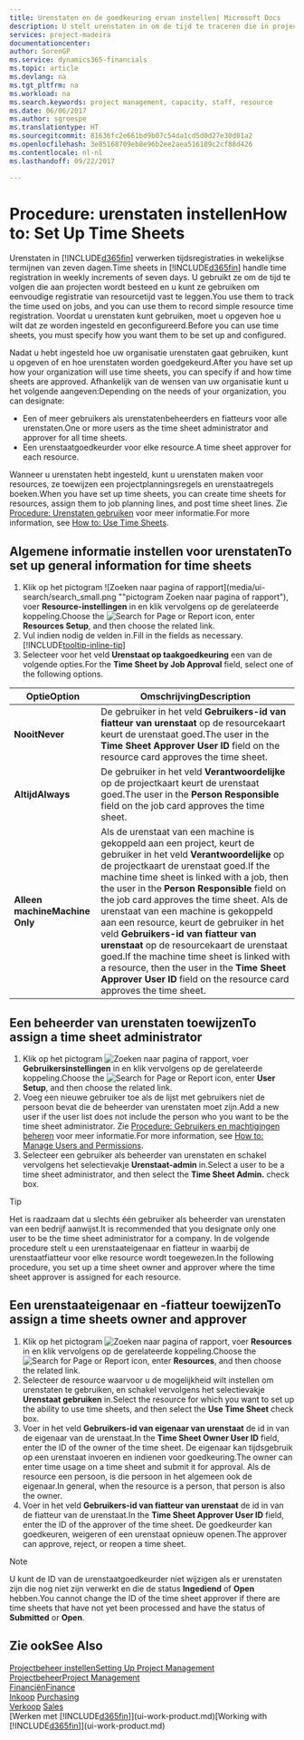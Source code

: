 ```yaml
---
title: Urenstaten en de goedkeuring ervan instellen| Microsoft Docs
description: U stelt urenstaten in om de tijd te traceren die in projecten en resources wordt gebruikt, wat u helpt bij projectbeheer, personeelsbezetting en capaciteit
services: project-madeira
documentationcenter: 
author: SorenGP
ms.service: dynamics365-financials
ms.topic: article
ms.devlang: na
ms.tgt_pltfrm: na
ms.workload: na
ms.search.keywords: project management, capacity, staff, resource
ms.date: 06/06/2017
ms.author: sgroespe
ms.translationtype: HT
ms.sourcegitcommit: 81636fc2e661bd9b07c54da1cd5d0d27e30d01a2
ms.openlocfilehash: 3e85168709eb8e96b2ee2aea516189c2cf88d426
ms.contentlocale: nl-nl
ms.lasthandoff: 09/22/2017

---
```

# <a name="how-to-set-up-time-sheets"></a><span data-ttu-id="792bc-103">Procedure: urenstaten instellen</span><span class="sxs-lookup"><span data-stu-id="792bc-103">How to: Set Up Time Sheets</span></span>
<span data-ttu-id="792bc-104">Urenstaten in [!INCLUDE[d365fin](includes/d365fin_md.md)] verwerken tijdsregistraties in wekelijkse termijnen van zeven dagen.</span><span class="sxs-lookup"><span data-stu-id="792bc-104">Time sheets in [!INCLUDE[d365fin](includes/d365fin_md.md)] handle time registration in weekly increments of seven days.</span></span> <span data-ttu-id="792bc-105">U gebruikt ze om de tijd te volgen die aan projecten wordt besteed en u kunt ze gebruiken om eenvoudige registratie van resourcetijd vast te leggen.</span><span class="sxs-lookup"><span data-stu-id="792bc-105">You use them to track the time used on jobs, and you can use them to record simple resource time registration.</span></span> <span data-ttu-id="792bc-106">Voordat u urenstaten kunt gebruiken, moet u opgeven hoe u wilt dat ze worden ingesteld en geconfigureerd.</span><span class="sxs-lookup"><span data-stu-id="792bc-106">Before you can use time sheets, you must specify how you want them to be set up and configured.</span></span>

<span data-ttu-id="792bc-107">Nadat u hebt ingesteld hoe uw organisatie urenstaten gaat gebruiken, kunt u opgeven of en hoe urenstaten worden goedgekeurd.</span><span class="sxs-lookup"><span data-stu-id="792bc-107">After you have set up how your organization will use time sheets, you can specify if and how time sheets are approved.</span></span> <span data-ttu-id="792bc-108">Afhankelijk van de wensen van uw organisatie kunt u het volgende aangeven:</span><span class="sxs-lookup"><span data-stu-id="792bc-108">Depending on the needs of your organization, you can designate:</span></span>

* <span data-ttu-id="792bc-109">Een of meer gebruikers als urenstatenbeheerders en fiatteurs voor alle urenstaten.</span><span class="sxs-lookup"><span data-stu-id="792bc-109">One or more users as the time sheet administrator and approver for all time sheets.</span></span>
* <span data-ttu-id="792bc-110">Een urenstaatgoedkeurder voor elke resource.</span><span class="sxs-lookup"><span data-stu-id="792bc-110">A time sheet approver for each resource.</span></span>

<span data-ttu-id="792bc-111">Wanneer u urenstaten hebt ingesteld, kunt u urenstaten maken voor resources, ze toewijzen een projectplanningsregels en urenstaatregels boeken.</span><span class="sxs-lookup"><span data-stu-id="792bc-111">When you have set up time sheets, you can create time sheets for resources, assign them to job planning lines, and post time sheet lines.</span></span> <span data-ttu-id="792bc-112">Zie [Procedure: Urenstaten gebruiken](projects-how-use-time-sheets.md) voor meer informatie.</span><span class="sxs-lookup"><span data-stu-id="792bc-112">For more information, see [How to: Use Time Sheets](projects-how-use-time-sheets.md).</span></span>

## <a name="to-set-up-general-information-for-time-sheets"></a><span data-ttu-id="792bc-113">Algemene informatie instellen voor urenstaten</span><span class="sxs-lookup"><span data-stu-id="792bc-113">To set up general information for time sheets</span></span>
1. <span data-ttu-id="792bc-114">Klik op het pictogram ![Zoeken naar pagina of rapport](media/ui-search/search_small.png ""pictogram Zoeken naar pagina of rapport"), voer **Resource-instellingen** in en klik vervolgens op de gerelateerde koppeling.</span><span class="sxs-lookup"><span data-stu-id="792bc-114">Choose the ![Search for Page or Report](media/ui-search/search_small.png "Search for Page or Report icon") icon, enter **Resources Setup**, and then choose the related link.</span></span>  
2. <span data-ttu-id="792bc-115">Vul indien nodig de velden in.</span><span class="sxs-lookup"><span data-stu-id="792bc-115">Fill in the fields as necessary.</span></span> [!INCLUDE[tooltip-inline-tip](includes/tooltip-inline-tip_md.md)]
3. <span data-ttu-id="792bc-116">Selecteer voor het veld **Urenstaat op taakgoedkeuring** een van de volgende opties.</span><span class="sxs-lookup"><span data-stu-id="792bc-116">For the **Time Sheet by Job Approval** field, select one of the following options.</span></span>

| <span data-ttu-id="792bc-117">Optie</span><span class="sxs-lookup"><span data-stu-id="792bc-117">Option</span></span> | <span data-ttu-id="792bc-118">Omschrijving</span><span class="sxs-lookup"><span data-stu-id="792bc-118">Description</span></span> |
| --- | --- |
| <span data-ttu-id="792bc-119">**Nooit**</span><span class="sxs-lookup"><span data-stu-id="792bc-119">**Never**</span></span> |<span data-ttu-id="792bc-120">De gebruiker in het veld **Gebruikers-id van fiatteur van urenstaat** op de resourcekaart keurt de urenstaat goed.</span><span class="sxs-lookup"><span data-stu-id="792bc-120">The user in the **Time Sheet Approver User ID** field on the resource card approves the time sheet.</span></span> |
| <span data-ttu-id="792bc-121">**Altijd**</span><span class="sxs-lookup"><span data-stu-id="792bc-121">**Always**</span></span> |<span data-ttu-id="792bc-122">De gebruiker in het veld **Verantwoordelijke** op de projectkaart keurt de urenstaat goed.</span><span class="sxs-lookup"><span data-stu-id="792bc-122">The user in the **Person Responsible** field on the job card approves the time sheet.</span></span> |
| <span data-ttu-id="792bc-123">**Alleen machine**</span><span class="sxs-lookup"><span data-stu-id="792bc-123">**Machine Only**</span></span> |<span data-ttu-id="792bc-124">Als de urenstaat van een machine is gekoppeld aan een project, keurt de gebruiker in het veld **Verantwoordelijke** op de projectkaart de urenstaat goed.</span><span class="sxs-lookup"><span data-stu-id="792bc-124">If the machine time sheet is linked with a job, then the user in the **Person Responsible** field on the job card approves the time sheet.</span></span> <span data-ttu-id="792bc-125">Als de urenstaat van een machine is gekoppeld aan een resource, keurt de gebruiker in het veld **Gebruikers-id van fiatteur van urenstaat** op de resourcekaart de urenstaat goed.</span><span class="sxs-lookup"><span data-stu-id="792bc-125">If the machine time sheet is linked with a resource, then the user in the **Time Sheet Approver User ID** field on the resource card approves the time sheet.</span></span> |

## <a name="to-assign-a-time-sheet-administrator"></a><span data-ttu-id="792bc-126">Een beheerder van urenstaten toewijzen</span><span class="sxs-lookup"><span data-stu-id="792bc-126">To assign a time sheet administrator</span></span>
1. <span data-ttu-id="792bc-127">Klik op het pictogram ![Zoeken naar pagina of rapport](media/ui-search/search_small.png "pictogram Zoeken naar pagina of rapport"), voer **Gebruikersinstellingen** in en klik vervolgens op de gerelateerde koppeling.</span><span class="sxs-lookup"><span data-stu-id="792bc-127">Choose the ![Search for Page or Report](media/ui-search/search_small.png "Search for Page or Report icon") icon, enter **User Setup**, and then choose the related link.</span></span>  
2. <span data-ttu-id="792bc-128">Voeg een nieuwe gebruiker toe als de lijst met gebruikers niet de persoon bevat die de beheerder van urenstaten moet zijn.</span><span class="sxs-lookup"><span data-stu-id="792bc-128">Add a new user if the user list does not include the person who you want to be the time sheet administrator.</span></span> <span data-ttu-id="792bc-129">Zie [Procedure: Gebruikers en machtigingen beheren](ui-how-users-permissions.md) voor meer informatie.</span><span class="sxs-lookup"><span data-stu-id="792bc-129">For more information, see [How to: Manage Users and Permissions](ui-how-users-permissions.md).</span></span>
3. <span data-ttu-id="792bc-130">Selecteer een gebruiker als beheerder van urenstaten en schakel vervolgens het selectievakje **Urenstaat-admin** in.</span><span class="sxs-lookup"><span data-stu-id="792bc-130">Select a user to be a time sheet administrator, and then select the **Time Sheet Admin.** check box.</span></span>  

> [!TIP]  
>   <span data-ttu-id="792bc-131">Het is raadzaam dat u slechts één gebruiker als beheerder van urenstaten van een bedrijf aanwijst.</span><span class="sxs-lookup"><span data-stu-id="792bc-131">It is recommended that you designate only one user to be the time sheet administrator for a company.</span></span> <span data-ttu-id="792bc-132">In de volgende procedure stelt u een urenstaateigenaar en fiatteur in waarbij de urenstaatfiatteur voor elke resource wordt toegewezen.</span><span class="sxs-lookup"><span data-stu-id="792bc-132">In the following procedure, you set up a time sheet owner and approver where the time sheet approver is assigned for each resource.</span></span>  

## <a name="to-assign-a-time-sheets-owner-and-approver"></a><span data-ttu-id="792bc-133">Een urenstaateigenaar en -fiatteur toewijzen</span><span class="sxs-lookup"><span data-stu-id="792bc-133">To assign a time sheets owner and approver</span></span>
1. <span data-ttu-id="792bc-134">Klik op het pictogram ![Zoeken naar pagina of rapport](media/ui-search/search_small.png "pictogram Zoeken naar pagina of rapport"), voer **Resources** in en klik vervolgens op de gerelateerde koppeling.</span><span class="sxs-lookup"><span data-stu-id="792bc-134">Choose the ![Search for Page or Report](media/ui-search/search_small.png "Search for Page or Report icon") icon, enter **Resources**, and then choose the related link.</span></span>
2. <span data-ttu-id="792bc-135">Selecteer de resource waarvoor u de mogelijkheid wilt instellen om urenstaten te gebruiken, en schakel vervolgens het selectievakje **Urenstaat gebruiken** in.</span><span class="sxs-lookup"><span data-stu-id="792bc-135">Select the resource for which you want to set up the ability to use time sheets, and then select the **Use Time Sheet** check box.</span></span>  
3. <span data-ttu-id="792bc-136">Voer in het veld **Gebruikers-id van eigenaar van urenstaat** de id in van de eigenaar van de urenstaat.</span><span class="sxs-lookup"><span data-stu-id="792bc-136">In the **Time Sheet Owner User ID** field, enter the ID of the owner of the time sheet.</span></span> <span data-ttu-id="792bc-137">De eigenaar kan tijdsgebruik op een urenstaat invoeren en indienen voor goedkeuring.</span><span class="sxs-lookup"><span data-stu-id="792bc-137">The owner can enter time usage on a time sheet and submit it for approval.</span></span> <span data-ttu-id="792bc-138">Als de resource een persoon, is die persoon in het algemeen ook de eigenaar.</span><span class="sxs-lookup"><span data-stu-id="792bc-138">In general, when the resource is a person, that person is also the owner.</span></span>  
4. <span data-ttu-id="792bc-139">Voer in het veld **Gebruikers-id van fiatteur van urenstaat** de id in van de fiatteur van de urenstaat.</span><span class="sxs-lookup"><span data-stu-id="792bc-139">In the **Time Sheet Approver User ID** field, enter the ID of the approver of the time sheet.</span></span> <span data-ttu-id="792bc-140">De goedkeurder kan goedkeuren, weigeren of een urenstaat opnieuw openen.</span><span class="sxs-lookup"><span data-stu-id="792bc-140">The approver can approve, reject, or reopen a time sheet.</span></span>  

> [!NOTE]  
>   <span data-ttu-id="792bc-141">U kunt de ID van de urenstaatgoedkeurder niet wijzigen als er urenstaten zijn die nog niet zijn verwerkt en die de status **Ingediend** of **Open** hebben.</span><span class="sxs-lookup"><span data-stu-id="792bc-141">You cannot change the ID of the time sheet approver if there are time sheets that have not yet been processed and have the status of **Submitted** or **Open**.</span></span>

## <a name="see-also"></a><span data-ttu-id="792bc-142">Zie ook</span><span class="sxs-lookup"><span data-stu-id="792bc-142">See Also</span></span>
[<span data-ttu-id="792bc-143">Projectbeheer instellen</span><span class="sxs-lookup"><span data-stu-id="792bc-143">Setting Up Project Management</span></span>](projects-setup-projects.md)  
[<span data-ttu-id="792bc-144">Projectbeheer</span><span class="sxs-lookup"><span data-stu-id="792bc-144">Project Management</span></span>](projects-manage-projects.md)  
[<span data-ttu-id="792bc-145">Financiën</span><span class="sxs-lookup"><span data-stu-id="792bc-145">Finance</span></span>](finance.md)  
<span data-ttu-id="792bc-146">[Inkoop](purchasing-manage-purchasing.md)       </span><span class="sxs-lookup"><span data-stu-id="792bc-146">[Purchasing](purchasing-manage-purchasing.md)       </span></span>  
<span data-ttu-id="792bc-147">[Verkoop](sales-manage-sales.md)    </span><span class="sxs-lookup"><span data-stu-id="792bc-147">[Sales](sales-manage-sales.md)    </span></span>  
<span data-ttu-id="792bc-148">[Werken met [!INCLUDE[d365fin](includes/d365fin_md.md)]](ui-work-product.md)</span><span class="sxs-lookup"><span data-stu-id="792bc-148">[Working with [!INCLUDE[d365fin](includes/d365fin_md.md)]](ui-work-product.md)</span></span>  

